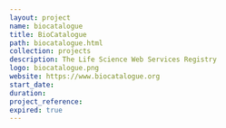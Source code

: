 ```yaml
---
layout: project
name: biocatalogue
title: BioCatalogue
path: biocatalogue.html
collection: projects
description: The Life Science Web Services Registry
logo: biocatalogue.png
website: https://www.biocatalogue.org
start_date:
duration:
project_reference:
expired: true
---
```

